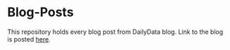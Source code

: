 # Blog-Posts
This repository holds every blog post from DailyData blog. Link to the blog is posted [here](https://dailydatablog.wordpress.com/).
